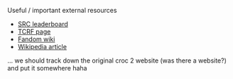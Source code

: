 Useful / important external resources
- [SRC leaderboard](https://www.speedrun.com/croc_2)
- [TCRF page](https://tcrf.net/Croc_2_(Windows,_PlayStation))
- [Fandom wiki](https://croc.fandom.com/wiki/Croc_2)
- [Wikipedia article](https://en.wikipedia.org/wiki/Croc_2)

... we should track down the original croc 2 website (was there a website?) and put it somewhere haha